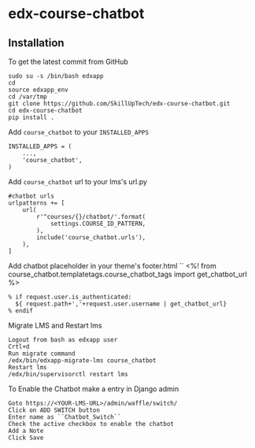 # edx-course-chatbot

Installation
------------

To get the latest commit from GitHub
    
    sudo su -s /bin/bash edxapp
    cd
    source edxapp_env
    cd /var/tmp
    git clone https://github.com/SkillUpTech/edx-course-chatbot.git
    cd edx-course-chatbot
    pip install .
     
Add ``course_chatbot`` to your ``INSTALLED_APPS``


    INSTALLED_APPS = (
        ...,
        'course_chatbot',
    )

Add ``course_chatbot`` url to your lms's url.py

    #chatbot urls
    urlpatterns += [
        url(
            r'^courses/{}/chatbot/'.format(
                settings.COURSE_ID_PATTERN,
            ),
            include('course_chatbot.urls'),
        ),
    ]

Add chatbot placeholder in your theme's footer.html
    ``
    <%!
      from course_chatbot.templatetags.course_chatbot_tags import get_chatbot_url
    %>

    % if request.user.is_authenticated:
      ${ request.path+','+request.user.username | get_chatbot_url}
    % endif
    
Migrate LMS and Restart lms


    Logout from bash as edxapp user
    Crtl+d
    Run migrate command
    /edx/bin/edxapp-migrate-lms course_chatbot
    Restart lms
    /edx/bin/supervisorctl restart lms

To Enable the Chatbot make a entry in Django admin 


    Goto https://<YOUR-LMS-URL>/admin/waffle/switch/ 
    Click on ADD SWITCH button
    Enter name as ``Chatbot_Switch`` 
    Check the active checkbox to enable the chatbot
    Add a Note
    Click Save


